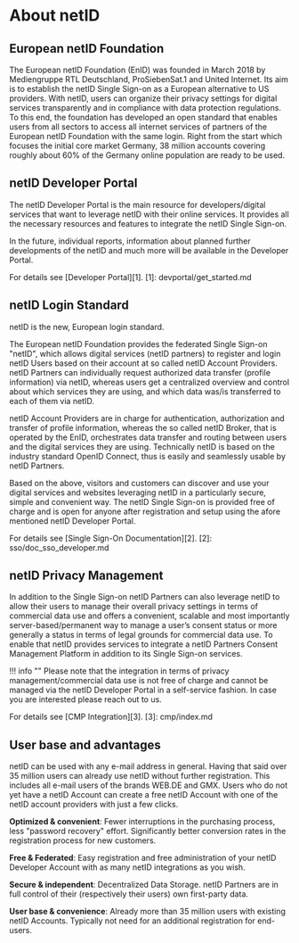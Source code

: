 # About netID

## European netID Foundation

The European netID Foundation (EnID) was founded in March 2018 by Mediengruppe RTL Deutschland, ProSiebenSat.1 and United Internet. Its aim is to establish the netID Single Sign-on as a European alternative to US providers. With netID, users can organize their privacy settings for digital services transparently and in compliance with data protection regulations. To this end, the foundation has developed an open standard that enables users from all sectors to access all internet services of partners of the European netID Foundation with the same login. Right from the start which focuses the initial core market Germany, 38 million accounts covering roughly about 60% of the Germany online population are ready to be used.

## netID Developer Portal

The netID Developer Portal is the main resource for developers/digital services that want to leverage netID with their online services. It provides all the necessary resources and features to integrate the netID Single Sign-on.

In the future, individual reports, information about planned further developments of the netID and much more will be available in the Developer Portal.

For details see [Developer Portal][1].
[1]: devportal/get_started.md

## netID Login Standard

netID is the new, European login standard.

The European netID Foundation provides the federated Single Sign-on "netID", which allows digital services (netID partners) to register and login netID Users based on their account at so called netID Account Providers. netID Partners can individually request authorized data transfer (profile information) via netID, whereas users get a centralized overview and control about which services they are using, and which data was/is transferred to each of them via netID.

netID Account Providers are in charge for authentication, authorization and transfer of profile information, whereas the so called netID Broker, that is operated by the EnID, orchestrates data transfer and routing between users and the digital services they are using. Technically netID is based on the industry standard OpenID Connect, thus is easily and seamlessly usable by netID Partners.

 Based on the above, visitors and customers can discover and use your digital services and websites leveraging netID in a particularly secure, simple and convenient way. The netID Single Sign-on is provided free of charge and is open for anyone after registration and setup using the afore mentioned netID Developer Portal.

For details see [Single Sign-On Documentation][2].
[2]: sso/doc_sso_developer.md

## netID Privacy Management

In addition to the Single Sign-on netID Partners can also leverage netID to allow their users to manage their overall privacy settings in terms of commercial data use and offers a convenient, scalable and most importantly server-based/permanent way to manage a user’s consent status or more generally a status in terms of legal grounds for commercial data use. To enable that netID provides services to integrate a netID Partners Consent Management Platform in addition to its Single Sign-on services. 

!!! info  ""
    Please note that the integration in terms of privacy management/commercial data use is not free of charge and cannot be managed via the netID Developer Portal in a self-service fashion. In case you are interested please reach out to us.

For details see [CMP Integration][3].
[3]: cmp/index.md 

## User base and advantages

netID can be used with any e-mail address in general. Having that said over 35 million users can already use netID without further registration. This includes all e-mail users of the brands WEB.DE and GMX. Users who do not yet have a netID Account can create a free netID Account with one of the netID account providers with just a few clicks.

**Optimized & convenient**: Fewer interruptions in the purchasing process, less "password recovery" effort. Significantly better conversion rates in the registration process for new customers.

**Free & Federated**: Easy registration and free administration of your netID Developer Account with as many netID integrations as you wish.

**Secure & independent**: Decentralized Data Storage. netID Partners are in full control of their (respectively their users) own first-party data.

**User base & convenience**: Already more than 35 million users with existing netID Accounts. Typically not need for an additional registration for end-users.
